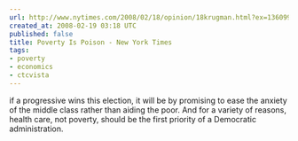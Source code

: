 ```yaml
---
url: http://www.nytimes.com/2008/02/18/opinion/18krugman.html?ex=1360990800&en=343c7b126d4e041b&ei=5088&partner=rssnyt&emc=rss
created_at: 2008-02-19 03:18 UTC
published: false
title: Poverty Is Poison - New York Times
tags:
- poverty
- economics
- ctcvista
---
```


if a progressive wins this election, it will be by promising to ease the anxiety of the middle class rather than aiding the poor. And for a variety of reasons, health care, not poverty, should be the first priority of a Democratic administration.
